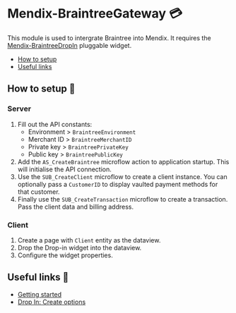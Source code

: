 # Mendix-BraintreeGateway 💳
This module is used to intergrate Braintree into Mendix. It requires the [Mendix-BraintreeDropIn](https://github.com/shelterbox/Mendix-BraintreeDropIn) pluggable widget.

 - [How to setup](#how-to-setup-)
 - [Useful links](#useful-links-)

## How to setup 🔧
### Server
1. Fill out the API constants:
     - Environment > ``BraintreeEnvironment``
     - Merchant ID > ``BraintreeMerchantID``
     - Private key > ``BraintreePrivateKey``
     - Public key > ``BraintreePublicKey``
2. Add the ``AS_CreateBraintree`` microflow action to application startup. This will initialise the API connection.
3. Use the ``SUB_CreateClient`` microflow to create a client instance. You can optionally pass a ``CustomerID`` to display vaulted payment methods for that customer.
4. Finally use the ``SUB_CreateTransaction`` microflow to create a transaction. Pass the client data and billing address.

### Client
1. Create a page with ``Client`` entity as the dataview.
2. Drop the Drop-in widget into the dataview.
3. Configure the widget properties.

## Useful links 🔗
 - [Getting started](https://developers.braintreepayments.com/start/overview)
 - [Drop In: Create options](https://braintree.github.io/braintree-web-drop-in/docs/current/module-braintree-web-drop-in.html#.create)
